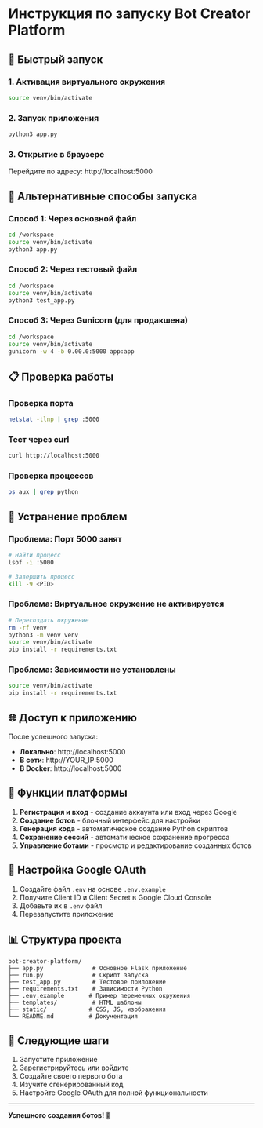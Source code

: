 # Инструкция по запуску Bot Creator Platform

## 🚀 Быстрый запуск

### 1. Активация виртуального окружения
```bash
source venv/bin/activate
```

### 2. Запуск приложения
```bash
python3 app.py
```

### 3. Открытие в браузере
Перейдите по адресу: http://localhost:5000

## 🔧 Альтернативные способы запуска

### Способ 1: Через основной файл
```bash
cd /workspace
source venv/bin/activate
python3 app.py
```

### Способ 2: Через тестовый файл
```bash
cd /workspace
source venv/bin/activate
python3 test_app.py
```

### Способ 3: Через Gunicorn (для продакшена)
```bash
cd /workspace
source venv/bin/activate
gunicorn -w 4 -b 0.00.0:5000 app:app
```

## 📋 Проверка работы

### Проверка порта
```bash
netstat -tlnp | grep :5000
```

### Тест через curl
```bash
curl http://localhost:5000
```

### Проверка процессов
```bash
ps aux | grep python
```

## 🐛 Устранение проблем

### Проблема: Порт 5000 занят
```bash
# Найти процесс
lsof -i :5000

# Завершить процесс
kill -9 <PID>
```

### Проблема: Виртуальное окружение не активируется
```bash
# Пересоздать окружение
rm -rf venv
python3 -m venv venv
source venv/bin/activate
pip install -r requirements.txt
```

### Проблема: Зависимости не установлены
```bash
source venv/bin/activate
pip install -r requirements.txt
```

## 🌐 Доступ к приложению

После успешного запуска:
- **Локально**: http://localhost:5000
- **В сети**: http://YOUR_IP:5000
- **В Docker**: http://localhost:5000

## 📱 Функции платформы

1. **Регистрация и вход** - создание аккаунта или вход через Google
2. **Создание ботов** - блочный интерфейс для настройки
3. **Генерация кода** - автоматическое создание Python скриптов
4. **Сохранение сессий** - автоматическое сохранение прогресса
5. **Управление ботами** - просмотр и редактирование созданных ботов

## 🔐 Настройка Google OAuth

1. Создайте файл `.env` на основе `.env.example`
2. Получите Client ID и Client Secret в Google Cloud Console
3. Добавьте их в `.env` файл
4. Перезапустите приложение

## 📊 Структура проекта

```
bot-creator-platform/
├── app.py              # Основное Flask приложение
├── run.py              # Скрипт запуска
├── test_app.py         # Тестовое приложение
├── requirements.txt    # Зависимости Python
├── .env.example       # Пример переменных окружения
├── templates/          # HTML шаблоны
├── static/            # CSS, JS, изображения
└── README.md          # Документация
```

## 🎯 Следующие шаги

1. Запустите приложение
2. Зарегистрируйтесь или войдите
3. Создайте своего первого бота
4. Изучите сгенерированный код
5. Настройте Google OAuth для полной функциональности

---

**Успешного создания ботов! 🚀**